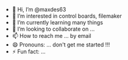 - 👋 Hi, I’m @maxdes63
- 👀 I’m interested in control boards, filemaker
- 🌱 I’m currently learning many things
- 💞️ I’m looking to collaborate on ...
- 📫 How to reach me ... by email
- 😄 Pronouns: ... don't get me started !!!
- ⚡ Fun fact: ...

<!---
maxdes63/maxdes63 is a ✨ special ✨ repository because its `README.md` (this file) appears on your GitHub profile.
You can click the Preview link to take a look at your changes.
--->
